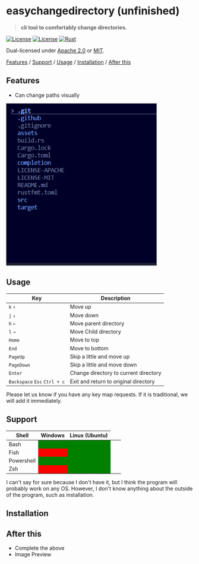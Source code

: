 # easychangedirectory (unfinished)

> **cli tool to comfortably change directories.**

[![License](https://img.shields.io/badge/license-Apache%202.0-blue?style=flat-square)](LICENSE-APACHE)
[![License](https://img.shields.io/badge/license-MIT-blue?style=flat-square)](LICENSE-MIT)
[![Rust](https://github.com/shsyss/easychangedirectory/actions/workflows/rust.yml/badge.svg)](https://github.com/shsyss/easychangedirectory/actions/workflows/rust.yml)

Dual-licensed under [Apache 2.0](LICENSE-APACHE) or [MIT](LICENSE-MIT).

[Features](#features) / [Support](#support) / [Usage](#usage) / [Installation](#installation) / [After this](#after-this)

## Features

- Can change paths visually

![demo](./assets/demo.gif)

## Usage

| Key                          | Description                           |
| ---------------------------- | ------------------------------------- |
| `k` `↑`                      | Move up                               |
| `j` `↓`                      | Move down                             |
| `h` `←`                      | Move parent directory                 |
| `l` `→`                      | Move Child directory                  |
| `Home`                       | Move to top                           |
| `End`                        | Move to bottom                        |
| `PageUp`                     | Skip a little and move up             |
| `PageDown`                   | Skip a little and move down           |
| `Enter`                      | Change directory to current directory |
| `Backspace` `Esc` `Ctrl + c` | Exit and return to original directory |

Please let us know if you have any key map requests. If it is traditional, we will add it immediately.

## Support

|   Shell    | Windows | Linux (Ubuntu) |
--|:--:|--
| Bash       <td style="background-color: green"> <td style="background-color: green">
| Fish       <td style="background-color: red"> <td style="background-color: green">
| Powershell <td style="background-color: green"> <td style="background-color: green">
| Zsh        <td style="background-color: red"> <td style="background-color: green">

I can't say for sure because I don't have it, but I think the program will probably work on any OS. However, I don't know anything about the outside of the program, such as installation.

## Installation

## After this

- Complete the above
- Image Preview
